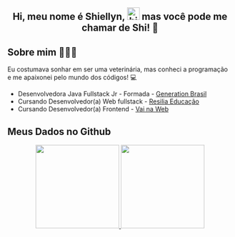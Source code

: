 <h2 align="center">
Hi, meu nome é Shiellyn, <img src="https://user-images.githubusercontent.com/1303154/88677602-1635ba80-d120-11ea-84d8-d263ba5fc3c0.gif" width="28px" alt="hi"> mas você pode me chamar de Shi! 💜
</h2>


## **Sobre mim** 👩🏽‍💻
<p>Eu costumava sonhar em ser uma veterinária, mas conheci a programação e me apaixonei pelo mundo dos códigos! 💻</p> 

- Desenvolvedora Java Fullstack Jr - Formada - <a href="https://brazil.generation.org/">Generation Brasil</a>
- Cursando Desenvolvedor(a) Web fullstack - <a href="https://www.resilia.com.br/">Resilia Educação</a>
 - Cursando Desenvolvedor(a) Frontend - <a href="https://www.vainaweb.com.br//">Vai na Web</a>


## **Meus Dados no Github**
<div align = "center">
  <a href="https://github.com/ShiellynFerr">
  <img height="187em" src="https://github-readme-stats.vercel.app/api?username=ShiellynFerr&show_icons=true&color=7A7ADB&icon_color=2234AE&text_color=D3D3D3&bg_color=0,000000,130F40"/>
  <img height="187em" src="https://github-readme-stats.vercel.app/api/top-langs/?username=ShiellynFerr&layout=compact&langs_count=7color=7A7ADB&icon_color=2234AE&text_color=D3D3D3&bg_color=0,000000,130F40"/>
</div>

